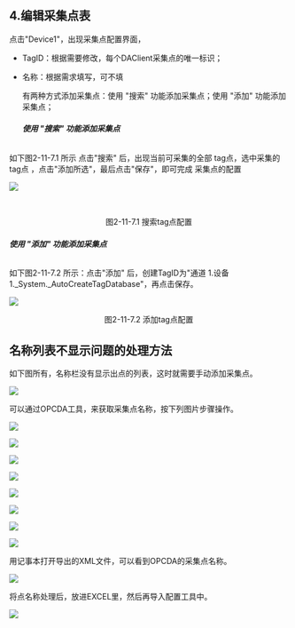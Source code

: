 ## 4.编辑采集点表

点击"Device1"，出现采集点配置界面，

- TagID：根据需要修改，每个DAClient采集点的唯一标识；

- 名称：根据需求填写，可不填

  有两种方式添加采集点：使用 "搜索" 功能添加采集点；使用 "添加" 功能添加采集点；

  ###### **使用 "搜索" 功能添加采集点**

如下图2-11-7.1 所示  点击"搜索" 后，出现当前可采集的全部 tag点，选中采集的tag点 ，点击"添加所选"，最后点击"保存"，即可完成 采集点的配置

![](assets/tag配置.png)

​		

<center>图2-11-7.1 搜索tag点配置</center>

###### **使用 "添加" 功能添加采集点**

如下图2-11-7.2 所示：点击"添加" 后，创建TagID为"通道 1.设备 1._System._AutoCreateTagDatabase"，再点击保存。

![](assets/添加tag点.png)

<center>图2-11-7.2 添加tag点配置</center>



## 名称列表不显示问题的处理方法

如下图所有，名称栏没有显示出点的列表，这时就需要手动添加采集点。

![](assets/OPCDA10.png)

可以通过OPCDA工具，来获取采集点名称，按下列图片步骤操作。

![](assets/OPCDA01.png)

![](assets/OPCDA02.png)

![](assets/OPCDA03.png)

![](assets/OPCDA04.png)

![](assets/OPCDA05.png)

![](assets/OPCDA06.png)

![](assets/OPCDA07.png)

![](assets/OPCDA08.png)

用记事本打开导出的XML文件，可以看到OPCDA的采集点名称。

![](assets/OPCDA09.png)

将点名称处理后，放进EXCEL里，然后再导入配置工具中。

![](assets/OPCDA11.png)